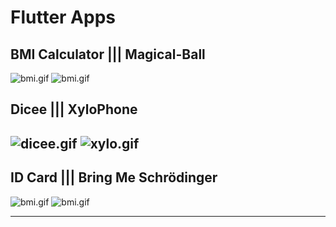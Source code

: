# Flutter Apps

## BMI Calculator ||| Magical-Ball
![bmi.gif](assets/bmi.gif) ![bmi.gif](assets/magic-8.gif)


## Dicee ||| XyloPhone
![dicee.gif](assets/dicee.gif) ![xylo.gif](assets/xylo.gif)
---

## ID Card ||| Bring Me Schrödinger
![bmi.gif](assets/mi-card.gif) ![bmi.gif](assets/bring-me.gif)

---
## 
